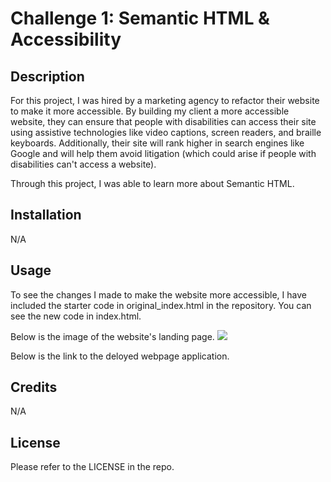 # Challenge 1: Semantic HTML & Accessibility

## Description

For this project, I was hired by a marketing agency to refactor their website to make it more accessible. By building my client a more accessible website, they can ensure that people with disabilities can access their site using assistive technologies like video captions, screen readers, and braille keyboards. Additionally, their site will rank higher in search engines like Google and will help them avoid litigation (which could arise if people with disabilities can't access a website).

Through this project, I was able to learn more about Semantic HTML.

## Installation

N/A

## Usage

To see the changes I made to make the website more accessible, I have included the starter code in original_index.html in the repository. You can see the new code in index.html.

Below is the image of the website's landing page.
<img src=".assets/images/horiseon-landing-page.png">

Below is the link to the deloyed webpage application.
<link href="https://mariea1022.github.io/challenge-accessibility/">

## Credits

N/A

## License

Please refer to the LICENSE in the repo.